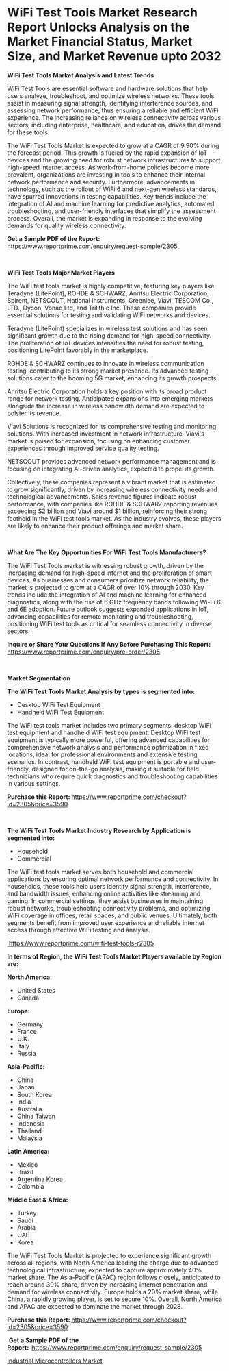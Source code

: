 <p><h1>WiFi Test Tools Market Research Report Unlocks Analysis on the Market Financial Status, Market Size, and Market Revenue upto 2032</h1></p><p><strong>WiFi Test Tools Market Analysis and Latest Trends</strong></p>
<p><p>WiFi Test Tools are essential software and hardware solutions that help users analyze, troubleshoot, and optimize wireless networks. These tools assist in measuring signal strength, identifying interference sources, and assessing network performance, thus ensuring a reliable and efficient WiFi experience. The increasing reliance on wireless connectivity across various sectors, including enterprise, healthcare, and education, drives the demand for these tools.</p><p>The WiFi Test Tools Market is expected to grow at a CAGR of 9.90% during the forecast period. This growth is fueled by the rapid expansion of IoT devices and the growing need for robust network infrastructures to support high-speed internet access. As work-from-home policies become more prevalent, organizations are investing in tools to enhance their internal network performance and security. Furthermore, advancements in technology, such as the rollout of WiFi 6 and next-gen wireless standards, have spurred innovations in testing capabilities. Key trends include the integration of AI and machine learning for predictive analytics, automated troubleshooting, and user-friendly interfaces that simplify the assessment process. Overall, the market is expanding in response to the evolving demands for quality wireless connectivity.</p></p>
<p><strong>Get a Sample PDF of the Report:&nbsp;</strong> <a href="https://www.reportprime.com/enquiry/request-sample/2305?utm_campaign=2938&utm_medium=2&utm_source=Github&utm_content=ia&utm_term=18032025&utm_id=wifi-test-tools">https://www.reportprime.com/enquiry/request-sample/2305</a></p>
<p>&nbsp;</p>
<p><strong>WiFi Test Tools Major Market Players</strong></p>
<p><p>The WiFi test tools market is highly competitive, featuring key players like Teradyne (LitePoint), ROHDE & SCHWARZ, Anritsu Electric Corporation, Spirent, NETSCOUT, National Instruments, Greenlee, Viavi, TESCOM Co., LTD., Dycon, Vonaq Ltd, and Trilithic Inc. These companies provide essential solutions for testing and validating WiFi networks and devices.</p><p>Teradyne (LitePoint) specializes in wireless test solutions and has seen significant growth due to the rising demand for high-speed connectivity. The proliferation of IoT devices intensifies the need for robust testing, positioning LitePoint favorably in the marketplace.</p><p>ROHDE & SCHWARZ continues to innovate in wireless communication testing, contributing to its strong market presence. Its advanced testing solutions cater to the booming 5G market, enhancing its growth prospects. </p><p>Anritsu Electric Corporation holds a key position with its broad product range for network testing. Anticipated expansions into emerging markets alongside the increase in wireless bandwidth demand are expected to bolster its revenue.</p><p>Viavi Solutions is recognized for its comprehensive testing and monitoring solutions. With increased investment in network infrastructure, Viavi's market is poised for expansion, focusing on enhancing customer experiences through improved service quality testing.</p><p>NETSCOUT provides advanced network performance management and is focusing on integrating AI-driven analytics, expected to propel its growth. </p><p>Collectively, these companies represent a vibrant market that is estimated to grow significantly, driven by increasing wireless connectivity needs and technological advancements. Sales revenue figures indicate robust performance, with companies like ROHDE & SCHWARZ reporting revenues exceeding $2 billion and Viavi around $1 billion, reinforcing their strong foothold in the WiFi test tools market. As the industry evolves, these players are likely to enhance their product offerings and market share.</p></p>
<p>&nbsp;</p>
<p><strong>What Are The Key Opportunities For WiFi Test Tools Manufacturers?</strong></p>
<p><p>The WiFi Test Tools market is witnessing robust growth, driven by the increasing demand for high-speed internet and the proliferation of smart devices. As businesses and consumers prioritize network reliability, the market is projected to grow at a CAGR of over 10% through 2030. Key trends include the integration of AI and machine learning for enhanced diagnostics, along with the rise of 6 GHz frequency bands following Wi-Fi 6 and 6E adoption. Future outlook suggests expanded applications in IoT, advancing capabilities for remote monitoring and troubleshooting, positioning WiFi test tools as critical for seamless connectivity in diverse sectors.</p></p>
<p><strong>Inquire or Share Your Questions If Any Before Purchasing This Report:</strong> <a href="https://www.reportprime.com/enquiry/pre-order/2305?utm_campaign=2938&utm_medium=2&utm_source=Github&utm_content=ia&utm_term=18032025&utm_id=wifi-test-tools">https://www.reportprime.com/enquiry/pre-order/2305</a></p>
<p>&nbsp;</p>
<p><strong>Market Segmentation</strong></p>
<p><strong>The WiFi Test Tools Market Analysis by types is segmented into:</strong></p>
<p><ul><li>Desktop WiFi Test Equipment</li><li>Handheld WiFi Test Equipment</li></ul></p>
<p><p>The WiFi test tools market includes two primary segments: desktop WiFi test equipment and handheld WiFi test equipment. Desktop WiFi test equipment is typically more powerful, offering advanced capabilities for comprehensive network analysis and performance optimization in fixed locations, ideal for professional environments and extensive testing scenarios. In contrast, handheld WiFi test equipment is portable and user-friendly, designed for on-the-go analysis, making it suitable for field technicians who require quick diagnostics and troubleshooting capabilities in various settings.</p></p>
<p><strong>Purchase this Report:&nbsp;</strong><a href="https://www.reportprime.com/checkout?id=2305&price=3590&utm_campaign=2938&utm_medium=2&utm_source=Github&utm_content=ia&utm_term=18032025&utm_id=wifi-test-tools">https://www.reportprime.com/checkout?id=2305&price=3590</a></p>
<p>&nbsp;</p>
<p><strong>The WiFi Test Tools Market Industry Research by Application is segmented into:</strong></p>
<p><ul><li>Household</li><li>Commercial</li></ul></p>
<p><p>The WiFi test tools market serves both household and commercial applications by ensuring optimal network performance and connectivity. In households, these tools help users identify signal strength, interference, and bandwidth issues, enhancing online activities like streaming and gaming. In commercial settings, they assist businesses in maintaining robust networks, troubleshooting connectivity problems, and optimizing WiFi coverage in offices, retail spaces, and public venues. Ultimately, both segments benefit from improved user experience and reliable internet access through effective WiFi testing and analysis.</p></p>
<p><a href="https://www.reportprime.com/wifi-test-tools-r2305?utm_campaign=2938&utm_medium=2&utm_source=Github&utm_content=ia&utm_term=18032025&utm_id=wifi-test-tools">&nbsp;https://www.reportprime.com/wifi-test-tools-r2305</a></p>
<p><strong>In terms of Region, the WiFi Test Tools Market Players available by Region are:</strong></p>
<p>
    <p> <strong> North America: </strong>
        <ul>
            <li>United States</li>
            <li>Canada</li>
        </ul>
        </p> 
    <p> <strong> Europe: </strong>
        <ul>
            <li>Germany</li>
            <li>France</li>
            <li>U.K.</li>
            <li>Italy</li>
            <li>Russia</li>
        </ul>
        </p> 
    <p> <strong> Asia-Pacific: </strong>
        <ul>
            <li>China</li>
            <li>Japan</li>
            <li>South Korea</li>
            <li>India</li>
            <li>Australia</li>
            <li>China Taiwan</li>
            <li>Indonesia</li>
            <li>Thailand</li>
            <li>Malaysia</li>
        </ul>
        </p> 
    <p> <strong> Latin America: </strong>
        <ul>
            <li>Mexico</li>
            <li>Brazil</li>
            <li>Argentina Korea</li>
            <li>Colombia</li>
        </ul>
        </p> 
    <p> <strong> Middle East & Africa: </strong>
        <ul>
            <li>Turkey</li>
            <li>Saudi</li>
            <li>Arabia</li>
            <li>UAE</li>
            <li>Korea</li>
        </ul>
    </p>
    </p>
<p><p>The WiFi Test Tools Market is projected to experience significant growth across all regions, with North America leading the charge due to advanced technological infrastructure, expected to capture approximately 40% market share. The Asia-Pacific (APAC) region follows closely, anticipated to reach around 30% share, driven by increasing internet penetration and demand for wireless connectivity. Europe holds a 20% market share, while China, a rapidly growing player, is set to secure 10%. Overall, North America and APAC are expected to dominate the market through 2028.</p></p>
<p><strong>Purchase this Report: </strong><a href="https://www.reportprime.com/checkout?id=2305&price=3590&utm_campaign=2938&utm_medium=2&utm_source=Github&utm_content=ia&utm_term=18032025&utm_id=wifi-test-tools">https://www.reportprime.com/checkout?id=2305&price=3590</a></p>
<p>&nbsp;<strong>Get a Sample PDF of the Report:&nbsp;&nbsp;</strong><a href="https://www.reportprime.com/enquiry/request-sample/2305?utm_campaign=2938&utm_medium=2&utm_source=Github&utm_content=ia&utm_term=18032025&utm_id=wifi-test-tools">https://www.reportprime.com/enquiry/request-sample/2305</a></p>
<p><strong></strong></p>
<p><p><a href="https://github.com/kirstejuvet/Market-Research-Report-List-1/blob/main/industrial-microcontrollers-market.md?utm_campaign=2938&utm_medium=2&utm_source=Github&utm_content=ia&utm_term=18032025&utm_id=wifi-test-tools">Industrial Microcontrollers Market</a></p></p>